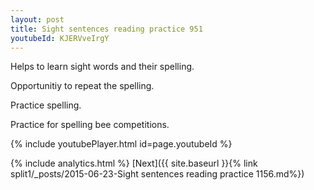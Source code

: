 ```yaml
---
layout: post
title: Sight sentences reading practice 951
youtubeId: KJERVveIrgY
---
```

 
 
Helps to learn sight words and their spelling.

Opportunitiy to repeat the spelling. 

Practice spelling. 
 
Practice for spelling bee competitions. 
 
{% include youtubePlayer.html id=page.youtubeId %}
 
 
{% include analytics.html %} 
[Next]({{ site.baseurl }}{% link  split1/_posts/2015-06-23-Sight sentences reading practice 1156.md%})
 

